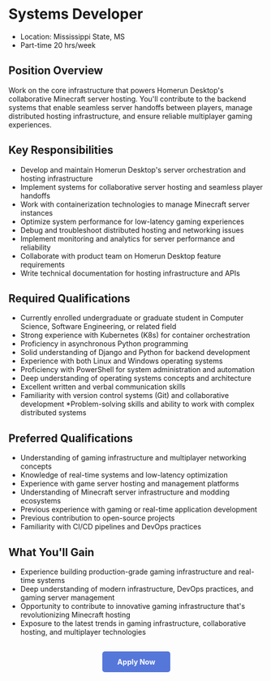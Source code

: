 # Systems Developer

<ul class="job-info">
    <li> Location: Mississippi State, MS </li>
    <li> Part-time 20 hrs/week</li>
</ul>

## Position Overview

Work on the core infrastructure that powers Homerun Desktop's collaborative Minecraft server hosting. You'll contribute to the backend systems that enable seamless server handoffs between players, manage distributed hosting infrastructure, and ensure reliable multiplayer gaming experiences.

## Key Responsibilities

* Develop and maintain Homerun Desktop's server orchestration and hosting infrastructure
* Implement systems for collaborative server hosting and seamless player handoffs
* Work with containerization technologies to manage Minecraft server instances
* Optimize system performance for low-latency gaming experiences
* Debug and troubleshoot distributed hosting and networking issues
* Implement monitoring and analytics for server performance and reliability
* Collaborate with product team on Homerun Desktop feature requirements
* Write technical documentation for hosting infrastructure and APIs

## Required Qualifications

* Currently enrolled undergraduate or graduate student in Computer Science, Software Engineering, or related field
* Strong experience with Kubernetes (K8s) for container orchestration
* Proficiency in asynchronous Python programming
* Solid understanding of Django and Python for backend development
* Experience with both Linux and Windows operating systems
* Proficiency with PowerShell for system administration and automation
* Deep understanding of operating systems concepts and architecture
* Excellent written and verbal communication skills
* Familiarity with version control systems (Git) and collaborative development
*Problem-solving skills and ability to work with complex distributed systems

## Preferred Qualifications

* Understanding of gaming infrastructure and multiplayer networking concepts
* Knowledge of real-time systems and low-latency optimization
* Experience with game server hosting and management platforms
* Understanding of Minecraft server infrastructure and modding ecosystems
* Previous experience with gaming or real-time application development
* Previous contribution to open-source projects
* Familiarity with CI/CD pipelines and DevOps practices

## What You'll Gain

* Experience building production-grade gaming infrastructure and real-time systems
* Deep understanding of modern infrastructure, DevOps practices, and gaming server management
* Opportunity to contribute to innovative gaming infrastructure that's revolutionizing Minecraft hosting
* Exposure to the latest trends in gaming infrastructure, collaborative hosting, and multiplayer technologies

<div style="text-align: center; margin: 30px 0;">
  <a href="https://forms.gle/EZP65JyrJWKTemty6" target="_blank" style="background-color: #5677da; color: white; padding: 12px 30px; border-radius: 5px; text-decoration: none; font-weight: bold; display: inline-block;">
    Apply Now
  </a>
</div>